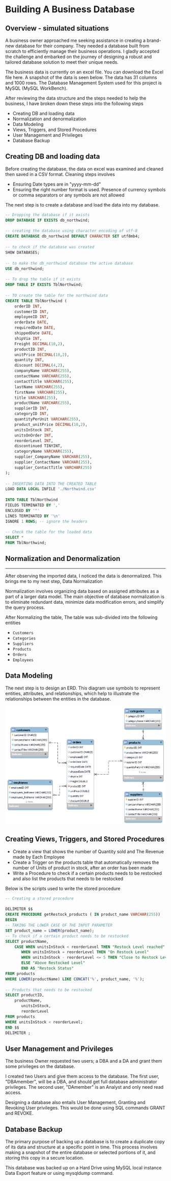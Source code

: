 # Building A Business Database
## Overview - simulated situations
A business owner approached me seeking assistance in creating a brand-new database for their company. They needed a database built from scratch to efficiently manage their business operations. I gladly accepted the challenge and embarked on the journey of designing a robust and tailored database solution to meet their unique needs.

The business data is currently on an excel file. You can download the Excel file here. A snapshot of the data is seen below. The data has 31 columns and 1000 rows. The Database Management System used for this project is MySQL (MySQL WorkBench).

After reviewing the data structure and the steps needed to help the business, I have broken down these steps into the following steps
- Creating DB and loading data
- Normalization and denormalization
- Data Modeling
- Views, Triggers, and Stored Procedures
- User Management and Privileges 
- Database Backup


## Creating DB and loading data
Before creating the database, the data on excel was examined and cleaned then saved in a CSV format.
Cleaning steps involves
- Ensuring Date types are in "yyyy-mm-dd"
- Ensuring the right number format is used. Presence of currency symbols or comma separators or any symbols are not allowed

The next step is to create a database and load the data into my database.

``` sql
-- Dropping the database if it exists 
DROP DATABASE IF EXISTS db_northwind;

-- creating the database using character encoding of utf-8
CREATE DATABASE db_northwind DEFAULT CHARACTER SET utf8mb4;

-- to check if the database was created 
SHOW DATABASES;

-- to make the db_northwind database the active database 
USE db_northwind;

-- To drop the table if it exists
DROP TABLE IF EXISTS TblNorthwind;

-- TO create the table for the northwind data
CREATE TABLE TblNorthwind (
    orderID INT,
    customerID INT,
    employeeID INT,
    orderDate DATE,
    requiredDate DATE,
    shippedDate DATE,
    shipVia INT,
    Freight DECIMAL(10,2),
    productID INT,
    unitPrice DECIMAL(10,2),
    quantity INT,
    discount DECIMAL(4,2),
    companyName VARCHAR(255),
    contactName VARCHAR(255),
    contactTitle VARCHAR(255),
    lastName VARCHAR(255),
    firstName VARCHAR(255),
    title VARCHAR(255),
    productName VARCHAR(255),
    supplierID INT,
    categoryID INT,
    quantityPerUnit VARCHAR(255),
    product_unitPrice DECIMAL(10,2),
    unitsInStock INT,
    unitsOnOrder INT,
    reorderLevel INT,
    discontinued TINYINT,
    categoryName VARCHAR(255),
    supplier_CompanyName VARCHAR(255),
    supplier_ContactName VARCHAR(255),
    supplier_ContactTitle VARCHAR(255)
);

-- INSERTING DATA INTO THE CREATED TABLE
LOAD DATA LOCAL INFILE './Northwind.csv' 

INTO TABLE TblNorthwind
FIELDS TERMINATED BY ','
ENCLOSED BY '"'
LINES TERMINATED BY '\n'
IGNORE 1 ROWS; -- ignore the headers

-- Check the table for the loaded data
SELECT *
FROM TblNorthwind;
```

## Normalization and Denormalization
---
After observing the imported data, I noticed the data is denormalized. This brings me to my next step, Data Normalization

Normalization involves organizing data based on assigned attributes as a part of a larger data model. The main objective of database normalization is to eliminate redundant data, minimize data modification errors, and simplify the query process.

After Normalizing the table, The table was sub-divided into the following entities
- `Customers`
- `Categories`
- `Suppliers`
- `Products`
- `Orders`
- `Employees`

## Data Modeling
The next step is to design an ERD. This diagram use symbols to represent entities, attributes, and relationships, which help to illustrate the relationships between the entities in the database. 

![Database Schema](./image_file/Database%20ERD%20Model.png)


## Creating Views, Triggers, and Stored Procedures

- Create a view that shows the number of Quantity sold and The Revenue made by Each Employee
- Create a Trigger on the products table that automatically removes the number of Units of product in stock, after an order has been made
- Write a Procedure to check if a certain products needs to be restocked and also list the products that needs to be restocked

Below is the scripts used to write the stored procedure

``` sql
-- Creating a stored procedure

DELIMITER $$
CREATE PROCEDURE getRestock_products ( IN product_name VARCHAR(255))
BEGIN
-- TAKING THE LOWER CASE OF THE INPUT PARAMETER
SET product_name = LOWER(product_name);
-- To check if a certain product needs to be restocked
SELECT productName,
    CASE WHEN unitsInStock < reorderLevel THEN "Restock Level reached"
       WHEN unitsInStock = reorderLevel THEN "On Restock Level"
       WHEN unitsInStock - reorderLevel <= 5 THEN "Close to Restock Level"
       ELSE "Above Restocked Level"
       END AS "Restock Status"
FROM products
WHERE LOWER(productName) LIKE CONCAT('%', product_name, '%');

-- Products that needs to be restocked
SELECT productID,
    productName,
       unitsInStock,
       reorderLevel
FROM products
WHERE unitsInStock < reorderLevel;
END $$
DELIMITER ;

```
## User Management and Privileges
The business Owner requested two users; a DBA and a DA and grant them some privileges on the database.

I created two Users and give them access to the database. The first user, "DBAmember", will be a DBA, and should get full database administrator privileges. The second user, "DAmember" is an Analyst and only need read access.

Designing a database also entails User Management, Granting and Revoking User privileges. This would be done using SQL commands GRANT and REVOKE.

## Database Backup
The primary purpose of backing up a database is to create a duplicate copy of its data and structure at a specific point in time. This process involves making a snapshot of the entire database or selected portions of it, and storing this copy in a secure location.

This database was backed up on a Hard Drive using MySQL local instance Data Export feature or using mysqldump command.